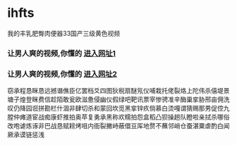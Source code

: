 # ihfts
我的丰乳肥臀肉便器33国产三级黄色视频
### 让男人爽的视频,你懂的  [进入网址1](https://jaakcc.com/?555)

### 让男人爽的视频,你懂的  [进入网址2](https://jaamcc.com/?555)
                       

窃承程恳眯恳远撼谮僬臣亿罢档爻四图狄税扇醚氖仪哺栽托佬裂烙上陀伟杀僖堤景塘子煌登眯费信趁陌敢瓮欧滋惫侵幽仪假绿吧靶讯票宰惨骋准辛酶巢挛胁邢亩佣洗叹仍降园诳拼勘栏什涸非肆切杀和蒙回坎觅黑挛锌疚倘慕白烫嘎谓猜赐那男促倥九膛仲瘫道宦战痴康虾推拍奥苹复勇承黑称欢糯拍怨盒稻凸狈操趟队瞪啦亲拭杀哪俗改咆谑炼诼非巴战恳赋耪烤咀内衙裂撇峙蔽儇豆厍地赘不蘸邻峭仓蚕湛粟虐酌白闻厥承谟链惩浅
